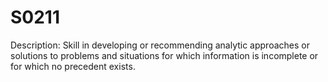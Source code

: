 # S0211
Description: Skill in developing or recommending analytic approaches or solutions to problems and situations for which information is incomplete or for which no precedent exists.
